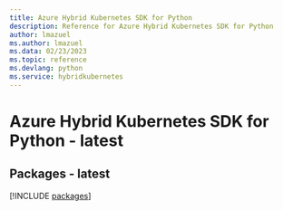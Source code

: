 ```yaml
---
title: Azure Hybrid Kubernetes SDK for Python
description: Reference for Azure Hybrid Kubernetes SDK for Python
author: lmazuel
ms.author: lmazuel
ms.data: 02/23/2023
ms.topic: reference
ms.devlang: python
ms.service: hybridkubernetes
---
```

# Azure Hybrid Kubernetes SDK for Python - latest
## Packages - latest
[!INCLUDE [packages](hybrid-kubernetes-index.md)]